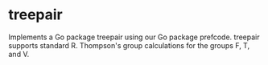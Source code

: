# treepair
Implements a Go package treepair using our Go package prefcode.  treepair supports standard R. Thompson's group calculations for the groups F, T, and V.
